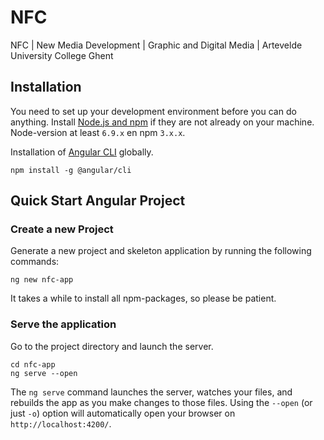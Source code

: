 # NFC
NFC | New Media Development | Graphic and Digital Media | Artevelde University College Ghent


Installation
------------
You need to set up your development environment before you can do anything. Install [Node.js and npm](https://nodejs.org/en/download/) if they are not already on your machine. Node-version at least `6.9.x` en npm `3.x.x`.

Installation of [Angular CLI](https://github.com/angular/angular-cli) globally.

```
npm install -g @angular/cli
```

Quick Start Angular Project
---------------------------

### Create a new Project

Generate a new project and skeleton application by running the following commands:

```
ng new nfc-app
```

It takes a while to install all npm-packages, so please be patient.

### Serve the application

Go to the project directory and launch the server.

```
cd nfc-app
ng serve --open
```
The `ng serve` command launches the server, watches your files, and rebuilds the app as you make changes to those files. Using the `--open` (or just `-o`) option will automatically open your browser on `http://localhost:4200/`.